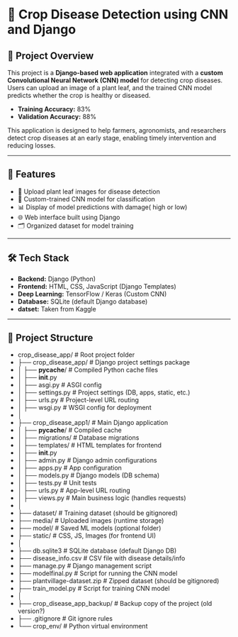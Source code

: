 # 🌱 Crop Disease Detection using CNN and Django

## 📌 Project Overview
This project is a **Django-based web application** integrated with a **custom Convolutional Neural Network (CNN) model** for detecting crop diseases.  
Users can upload an image of a plant leaf, and the trained CNN model predicts whether the crop is healthy or diseased.  

- **Training Accuracy:** 83%  
- **Validation Accuracy:** 88%  

This application is designed to help farmers, agronomists, and researchers detect crop diseases at an early stage, enabling timely intervention and reducing losses.  

---

## 🚀 Features
- 🌿 Upload plant leaf images for disease detection  
- 🤖 Custom-trained CNN model for classification  
- 📊 Display of model predictions with damage( high or low)  
- 🌐 Web interface built using Django  
- 🗂 Organized dataset for model training  

---

## 🛠️ Tech Stack
- **Backend:** Django (Python)  
- **Frontend:** HTML, CSS, JavaScript (Django Templates)  
- **Deep Learning:** TensorFlow / Keras (Custom CNN)  
- **Database:** SQLite (default Django database)
- **datset:** Taken from Kaggle

---

## 📂 Project Structure
- crop_disease_app/                     # Root project folder
- ├── crop_disease_app/                 # Django project settings package
- │   ├── __pycache__/                  # Compiled Python cache files
- │   ├── __init__.py
- │   ├── asgi.py                       # ASGI config
- │   ├── settings.py                   # Project settings (DB, apps, static, etc.)
- │   ├── urls.py                       # Project-level URL routing
- │   ├── wsgi.py                       # WSGI config for deployment
- │
- ├── crop_disease_app1/                # Main Django application
- │   ├── __pycache__/                  # Compiled cache
- │   ├── migrations/                   # Database migrations
- │   ├── templates/                    # HTML templates for frontend
- │   ├── __init__.py
- │   ├── admin.py                      # Django admin configurations
- │   ├── apps.py                       # App configuration
- │   ├── models.py                     # Django models (DB schema)
- │   ├── tests.py                      # Unit tests
- │   ├── urls.py                       # App-level URL routing
- │   ├── views.py                      # Main business logic (handles requests)
- │
- ├── dataset/                          # Training dataset (should be gitignored)
- ├── media/                            # Uploaded images (runtime storage)
- ├── model/                            # Saved ML models (optional folder)
- ├── static/                           # CSS, JS, Images (for frontend UI)
- │
- ├── db.sqlite3                        # SQLite database (default Django DB)
- ├── disease_info.csv                  # CSV file with disease details/info
- ├── manage.py                         # Django management script
- ├── modelfinal.py                     # Script for running the CNN model
- ├── plantvillage-dataset.zip          # Zipped dataset (should be gitignored)
- ├── train_model.py                    # Script for training CNN model
- │
- ├── crop_disease_app_backup/          # Backup copy of the project (old version?)
- ├── .gitignore                        # Git ignore rules
- └── crop_env/                         # Python virtual environment
